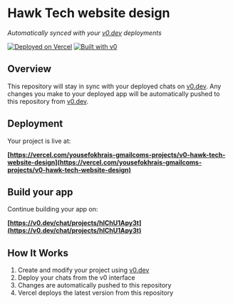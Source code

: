 # Hawk Tech website design

*Automatically synced with your [v0.dev](https://v0.dev) deployments*

[![Deployed on Vercel](https://img.shields.io/badge/Deployed%20on-Vercel-black?style=for-the-badge&logo=vercel)](https://vercel.com/yousefokhrais-gmailcoms-projects/v0-hawk-tech-website-design)
[![Built with v0](https://img.shields.io/badge/Built%20with-v0.dev-black?style=for-the-badge)](https://v0.dev/chat/projects/hlChU1Apy3t)

## Overview

This repository will stay in sync with your deployed chats on [v0.dev](https://v0.dev).
Any changes you make to your deployed app will be automatically pushed to this repository from [v0.dev](https://v0.dev).

## Deployment

Your project is live at:

**[https://vercel.com/yousefokhrais-gmailcoms-projects/v0-hawk-tech-website-design](https://vercel.com/yousefokhrais-gmailcoms-projects/v0-hawk-tech-website-design)**

## Build your app

Continue building your app on:

**[https://v0.dev/chat/projects/hlChU1Apy3t](https://v0.dev/chat/projects/hlChU1Apy3t)**

## How It Works

1. Create and modify your project using [v0.dev](https://v0.dev)
2. Deploy your chats from the v0 interface
3. Changes are automatically pushed to this repository
4. Vercel deploys the latest version from this repository